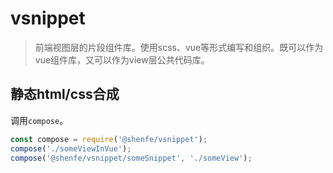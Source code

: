 # vsnippet

> 前端视图层的片段组件库。使用scss、vue等形式编写和组织。既可以作为vue组件库，又可以作为view层公共代码库。

## 静态html/css合成

调用`compose`。

```js
const compose = require('@shenfe/vsnippet');
compose('./someViewInVue');
compose('@shenfe/vsnippet/someSnippet', './someView');
```
